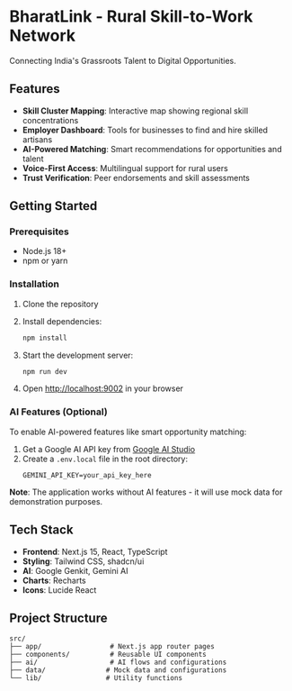 # BharatLink - Rural Skill-to-Work Network

Connecting India's Grassroots Talent to Digital Opportunities.

## Features

- **Skill Cluster Mapping**: Interactive map showing regional skill concentrations
- **Employer Dashboard**: Tools for businesses to find and hire skilled artisans
- **AI-Powered Matching**: Smart recommendations for opportunities and talent
- **Voice-First Access**: Multilingual support for rural users
- **Trust Verification**: Peer endorsements and skill assessments

## Getting Started

### Prerequisites

- Node.js 18+ 
- npm or yarn

### Installation

1. Clone the repository
2. Install dependencies:
   ```bash
   npm install
   ```

3. Start the development server:
   ```bash
   npm run dev
   ```

4. Open [http://localhost:9002](http://localhost:9002) in your browser

### AI Features (Optional)

To enable AI-powered features like smart opportunity matching:

1. Get a Google AI API key from [Google AI Studio](https://aistudio.google.com/app/apikey)
2. Create a `.env.local` file in the root directory:
   ```env
   GEMINI_API_KEY=your_api_key_here
   ```

**Note**: The application works without AI features - it will use mock data for demonstration purposes.

## Tech Stack

- **Frontend**: Next.js 15, React, TypeScript
- **Styling**: Tailwind CSS, shadcn/ui
- **AI**: Google Genkit, Gemini AI
- **Charts**: Recharts
- **Icons**: Lucide React

## Project Structure

```
src/
├── app/                 # Next.js app router pages
├── components/          # Reusable UI components
├── ai/                  # AI flows and configurations
├── data/               # Mock data and configurations
└── lib/                # Utility functions
```
